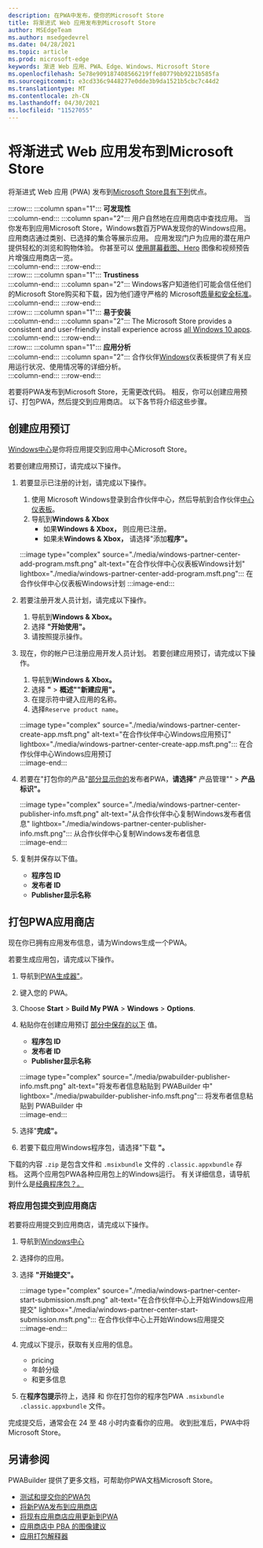 ```yaml
---
description: 在PWA中发布，使你的Microsoft Store
title: 将渐进式 Web 应用发布到Microsoft Store
author: MSEdgeTeam
ms.author: msedgedevrel
ms.date: 04/28/2021
ms.topic: article
ms.prod: microsoft-edge
keywords: 渐进 Web 应用、PWA、Edge、Windows、Microsoft Store
ms.openlocfilehash: 5e78e909187408566219ffe80779bb9221b585fa
ms.sourcegitcommit: e3cd336c9448277e0dde3b9da1521b5cbc7c44d2
ms.translationtype: MT
ms.contentlocale: zh-CN
ms.lasthandoff: 04/30/2021
ms.locfileid: "11527055"
---
```

# <a name="publish-your-progressive-web-app-to-the-microsoft-store"></a>将渐进式 Web 应用发布到Microsoft Store  

将渐进式 Web 应用 \(PWA\) 发布到[Microsoft Store具有下列][WindowsUwpPublishIndex]优点。  

:::row:::
   :::column span="1":::
      **可发现性**  
   :::column-end:::
   :::column span="2":::
      用户自然地在应用商店中查找应用。  当你发布到应用Microsoft Store，Windows数百万PWA发现你的Windows应用。  应用商店通过类别、已选择的集合等展示应用。  应用发现门户为应用的潜在用户提供轻松的浏览和购物体验。  你甚至可以 [使用屏幕截图、Hero][WindowsUwpPublishAppScreenshotsImages] 图像和视频预告片增强应用商店一览。  
   :::column-end:::
:::row-end:::  
:::row:::
   :::column span="1":::
      **Trustiness**  
   :::column-end:::
   :::column span="2":::
      Windows客户知道他们可能会信任他们的Microsoft Store购买和下载，因为他们遵守严格的 Microsoft[质量和安全标准][LegalWindowsAgreementsStorePolicies]。  
   :::column-end:::
:::row-end:::  
:::row:::
   :::column span="1":::
      **易于安装**  
   :::column-end:::
   :::column span="2":::
      The Microsoft Store provides a consistent and user-friendly install experience across [all Windows 10 apps][MicrosoftStoreAppsWindows].  
   :::column-end:::
:::row-end:::  
:::row:::
   :::column span="1":::
      **应用分析**  
   :::column-end:::
   :::column span="2":::
      合作伙伴[Windows][WindowsUwpPublishIndex]仪表板提供了有关应用运行状况、使用情况等的详细分析[][WindowsUwpPublishAnalytics]。  
   :::column-end:::
:::row-end:::  

若要将PWA发布到Microsoft Store，无需更改代码。  相反，你可以创建应用预订、打包PWA，然后提交到应用商店。  以下各节将介绍这些步骤。   

## <a name="create-an-app-reservation"></a>创建应用预订  

[Windows中心][MicrosoftPartnerDashboardWindowsOverview]是你将应用提交到应用中心Microsoft Store。  

若要创建应用预订，请完成以下操作。  

1.  若要显示已注册的计划，请完成以下操作。  
    1.  使用 Microsoft Windows登录到合作伙伴中心，然后导航到合作伙伴[中心仪表板][MicrosoftPartnerDashboardHome]。  
    1.  导航到**Windows & Xbox**  
        *   如果**Windows & Xbox，** 则应用已注册。  
        *   如果未**Windows & Xbox，** 请选择"添加**程序"。**  
    
    :::image type="complex" source="./media/windows-partner-center-add-program.msft.png" alt-text="在合作伙伴中心仪表板Windows计划" lightbox="./media/windows-partner-center-add-program.msft.png":::
       在合作伙伴中心仪表板Windows计划
    :::image-end:::  
    
1.  若要注册开发人员计划，请完成以下操作。  
    1.  导航到**Windows & Xbox。**  
    1.  选择 **"开始使用"。**  
    1.  请按照提示操作。  
1.  现在，你的帐户已注册应用开发人员计划。 若要创建应用预订，请完成以下操作。  
    1.  导航到**Windows & Xbox。**  
    1.  选择 **"**  >  **概述""新建应用"。**  
    1.  在提示符中键入应用的名称。  
    1.  选择`Reserve product name`。  
        
    :::image type="complex" source="./media/windows-partner-center-create-app.msft.png" alt-text="在合作伙伴中心Windows应用预订" lightbox="./media/windows-partner-center-create-app.msft.png":::
       在合作伙伴中心Windows应用预订  
    :::image-end:::  
    
1.  若要在"打包你的产品"[部分显示你的](#package-your-pwa-for-the-store)发布者PWA，**请选择"** 产品管理""  >  **产品标识"。**  
    
    :::image type="complex" source="./media/windows-partner-center-publisher-info.msft.png" alt-text="从合作伙伴中心复制Windows发布者信息" lightbox="./media/windows-partner-center-publisher-info.msft.png":::
       从合作伙伴中心复制Windows发布者信息  
    :::image-end:::  
    
1.  复制并保存以下值。  
    *   **程序包 ID**  
    *   **发布者 ID**  
    *   **Publisher显示名称**  
        
## <a name="package-your-pwa-for-the-store"></a>打包PWA应用商店 

现在你已拥有应用发布信息，请为Windows生成一个PWA。

若要生成应用包，请完成以下操作。  

1.  导航到[PWA生成器"][PwabuilderMain]。  
1.  键入您的 PWA。  
1.  Choose **Start**  >  **Build My PWA**  >  **Windows**  >  **Options**.  
1.  粘贴你在创建应用预订 [部分中保存的以下](#create-an-app-reservation) 值。  
    *   **程序包 ID**  
    *   **发布者 ID**  
    *   **Publisher显示名称**  
        
    :::image type="complex" source="./media/pwabuilder-publisher-info.msft.png" alt-text="将发布者信息粘贴到 PWABuilder 中" lightbox="./media/pwabuilder-publisher-info.msft.png":::
       将发布者信息粘贴到 PWABuilder 中  
    :::image-end:::  
    
1.  选择"**完成"。**  
1.  若要下载应用Windows程序包，请选择"下载 **"。**

下载的内容 `.zip` 是包含文件和 `.msixbundle` 文件的 `.classic.appxbundle` 存档。  这两个应用包PWA各种应用包上的Windows运行。  有关详细信息，请导航到什么是[经典程序包？。][GithubPwaBuilderPwabuilderWindowsChromiumDocsClassicPackageMd]  

### <a name="submit-your-app-package-to-the-store"></a>将应用包提交到应用商店  

若要将应用提交到应用商店，请完成以下操作。  

1.  导航到[Windows中心][MicrosoftPartnerDashboardWindowsOverview] 
1.  选择你的应用。  
1.  选择 **"开始提交"。**  
    
    :::image type="complex" source="./media/windows-partner-center-start-submission.msft.png" alt-text="在合作伙伴中心上开始Windows应用提交" lightbox="./media/windows-partner-center-start-submission.msft.png":::
       在合作伙伴中心上开始Windows应用提交  
    :::image-end:::  
    
1.  完成以下提示，获取有关应用的信息。
    *   pricing  
    *   年龄分级  
    *   和更多信息  
        
1.  在**程序包提示**符上，选择 和 你在打包你的程序包PWA `.msixbundle` `.classic.appxbundle` 文件。 [](#package-your-pwa-for-the-store)  
    
完成提交后，通常会在 24 至 48 小时内查看你的应用。  收到批准后，PWA中将Microsoft Store。  

## <a name="see-also"></a>另请参阅  

PWABuilder 提供了更多文档，可帮助你PWA文档Microsoft Store。  

*   [测试和提交你的PWA包][GithubPwaBuilderPwabuilderWindowsChromiumDocsNextStepsMd]  
*   [将新PWA发布到应用商店][GithubPwaBuilderPwabuilderWindowsChromiumDocsPublishNewAppMd]  
*   [将现有应用商店应用更新到PWA][GithubPwaBuilderPwabuilderWindowsChromiumDocsUpdateExistingAppMd]  
*   [应用商店中 PBA 的图像建议][GithubPwaBuilderPwabuilderWindowsChromiumDocsImageRecommendationsMd]  
*   [应用打包解释器][GithubPwaBuilderPwabuilderWindowsChromiumDocsClassicPackageMd]  

<!-- links -->  

[LegalWindowsAgreementsStorePolicies]: /legal/windows/agreements/store-policies "Microsoft Store策略|Microsoft Docs"  

[WindowsUwpPublishAnalytics]: /windows/uwp/publish/analytics "分析应用性能|Microsoft Docs"  
[WindowsUwpPublishAppScreenshotsImages]: /windows/uwp/publish/app-screenshots-and-images "应用屏幕截图、图像和预告片|Microsoft Docs"  
[WindowsUwpPublishIndex]: /windows/uwp/publish/index "发布Windows应用和游戏|Microsoft Docs"  

[MicrosoftPartnerDashboardHome]: https://partner.microsoft.com/dashboard/home "家庭|Microsoft 合作伙伴中心"  
[MicrosoftPartnerDashboardWindowsOverview]: https://partner.microsoft.com/dashboard/windows/overview "合作伙伴资源|Microsoft 合作伙伴中心"  

[MicrosoftStoreAppsWindows]: https://www.microsoft.com/store/apps/windows "Windows应用|Microsoft Store"  

[WindowsBlogWindowsdeveloperHostedAppModel]: https://blogs.windows.com/windowsdeveloper/hosted-app-model "托管的应用模型|Windows开发人员博客"  

[GithubPwaBuilderPwabuilderWindowsChromiumDocsClassicPackageMd]: https://github.com/pwa-builder/pwabuilder-windows-chromium-docs/blob/master/classic-package.md "什么是经典程序包？|GitHub"  
[GithubPwaBuilderPwabuilderWindowsChromiumDocsImageRecommendationsMd]: https://github.com/pwa-builder/pwabuilder-windows-chromium-docs/blob/master/image-recommendations.md "程序包包Windows PWA图像|GitHub"  
[GithubPwaBuilderPwabuilderWindowsChromiumDocsNextStepsMd]: https://github.com/pwa-builder/pwabuilder-windows-chromium-docs/blob/master/next-steps.md "将你的应用程序PWA步骤Microsoft Store |GitHub"  
[GithubPwaBuilderPwabuilderWindowsChromiumDocsPublishNewAppMd]: https://github.com/pwa-builder/pwabuilder-windows-chromium-docs/blob/master/publish-new-app.md "将新应用发布到应用商店|GitHub"  
[GithubPwaBuilderPwabuilderWindowsChromiumDocsUpdateExistingAppMd]: https://github.com/pwa-builder/pwabuilder-windows-chromium-docs/blob/master/update-existing-app.md "更新应用商店应用中的现有|GitHub"  

[PwabuilderMain]: https://www.pwabuilder.com "PWABuilder"  
